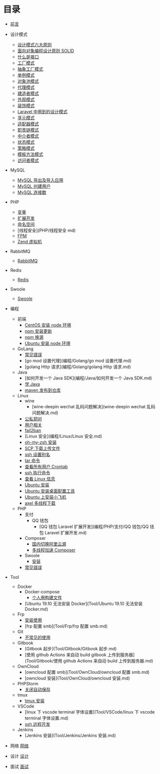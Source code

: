 # 目录

- [前言](README.md)

- 设计模式
    - [设计模式六大原则](DesignPatterns/设计模式六大原则.md)
    - [面向对象编程设计原则 SOLID](DesignPatterns/面向对象编程设计原则SOLID.md)
    - [什么是接口](DesignPatterns/什么是接口.md)
    - [工厂模式](DesignPatterns/工厂模式.md)
    - [抽象工厂模式](DesignPatterns/抽象工厂模式.md)
    - [单例模式](DesignPatterns/单例模式.md)
    - [对象池模式](DesignPatterns/对象池模式.md)
    - [代理模式](DesignPatterns/代理模式.md)
    - [建造者模式](DesignPatterns/建造者模式.md)
    - [外观模式](DesignPatterns/外观模式.md)
    - [装饰模式](DesignPatterns/装饰模式.md)
    - [Laravel 中用到的设计模式](DesignPatterns/Laravel中用到的设计模式.md)
    - [享元模式](DesignPatterns/享元模式.md)
    - [适配器模式](DesignPatterns/适配器模式.md)
    - [职责链模式](DesignPatterns/职责链模式.md)
    - [中介者模式](DesignPatterns/中介者模式.md)
    - [状态模式](DesignPatterns/状态模式.md)
    - [策略模式](DesignPatterns/策略模式.md)
    - [模板方法模式](DesignPatterns/模板方法模式.md)
    - [访问者模式](DesignPatterns/访问者模式.md)
- MySQL
    - [MySQL 导出及导入应用](MySQL/MySQL导出及导入应用.md)
    - [MySQL 创建用户](MySQL/MySQL创建用户.md)
    - [MySQL 连接数](MySQL/MySQL连接数.md)
- PHP
  - [变量](PHP/变量.md)
  - [扩展开发](PHP/扩展开发.md)
  - [命名空间](PHP/命名空间.md)
  - [线程安全](PHP/线程安全 md)
  - [FPM](PHP/FPM.md)
  - [Zend 虚拟机](PHP/Zend虚拟机.md)
- RabbitMQ
    - [RabbitMQ](RabbitMQ/RabbitMQ.md)
- Redis
    - [Redis](Redis/Redis.md)
- Swoole
    - [Swoole](Swoole/Swoole.md)
- 编程
  - 前端
    - [CentOS 安装 node 环境](编程/前端/CentOS安装node环境.md)
    - [npm 安装更新](编程/前端/npm安装更新.md)
    - [npm 换源](编程/前端/npm换源.md)
    - [Ubuntu 安装 node 环境](编程/前端/Ubuntu安装node环境.md)
  - GoLang
    - [常见错误](编程/Golang/常见错误)
    - [go mod 设置代理](编程/Golang/go mod 设置代理.md)
    - [golang Http 请求](编程/Golang/golang Http 请求.md)
  - Java
    - [如何开发一个 Java SDK](编程/Java/如何开发一个 Java SDK.md)
    - [学 Java](编程/Java/学Java.md)
    - [maven 发布到仓库](编程/Java/maven发布到仓库.md)
  - Linux
    - wine
      - [wine-deepin wechat 乱码问题解决](wine-deepin wechat 乱码问题解决.md)
    - [公私钥对](编程/Linux/公私钥对.md)
    - [用户相关](编程/Linux/用户相关.md)
    - [fail2ban](编程/Linux/fail2ban.md)
    - [Linux 安全](编程/Linux/Linux 安全.md)
    - [oh-my-zsh 安装](编程/Linux/oh-my-zsh安装.md)
    - [SCP 下载上传文件](编程/Linux/SCP下载上传文件.md)
    - [ssh 设置别名](编程/Linux/ssh设置别名.md)
    - [tar 命令](编程/Linux/tar.md)
    - [查看所有用户 Crontab](/编程/Linux/查看所有crontab.md)
    - [ssh 执行命令](/编程/Linux/ssh执行命令.md)
    - [查看 Linux 信息](/编程/Linux/查看Linux信息.md)
    - [Ubuntu 安装](/编程/Linux/Ubuntu安装.md)
    - [Ubuntu 安装桌面配置工具](/编程/Linux/Ubuntu安装桌面配置工具.md)
    - [Ubuntu 上安装小飞机](/编程/Linux/Ubuntu上安装小飞机.md)
    - [axel 多线程下载](/编程/Linux/axel多线程下载.md)
  - PHP
    - 支付
      - QQ 钱包
        - [QQ 钱包 Laravel 扩展开发](编程/PHP/支付/QQ 钱包/QQ 钱包 Laravel 扩展开发.md)
    - Composer
      - [国内切换阿里云源](编程/PHP/Composer/国内切换阿里云源.md)
      - [多线程加速 Composer](编程/PHP/Composer/多线程下载加速Composer.md)
    - Swoole
      - [安装](编程/PHP/Swoole/安装.md)
    - [常见错误](编程/PHP/常见错误.md)
- Tool
  - Docker
    - Docker-compose
      - [个人用构建文件](Tool/Docker/Docker-Compose/个人用构建文件.md)
    - [Ubuntu 19.10 无法安装 Docker](Tool/Ubuntu 19.10 无法安装 Docker.md)
  - Frp
    - [安装使用](Tool/Frp/安装.md)
    - [frp 配置 smb](Tool/Frp/frp 配置 smb.md)
  - Git
    - [不常见的使用](Tool/Git/不常见的使用.md)
  - Gitbook
    - [Gitbook 起步](Tool/Gitbook/Gitbook 起步.md)
    - [使用 github Actions 来自动 build gitbook 上传到服务器](Tool/Gitbook/使用 github Actions 来自动 build 上传到服务器.md)
  - OwnCloud
    - [owncloud 配置 smb](Tool/OwnCloud/owncloud 配置 smb.md)
    - [owncloud 安装](Tool/OwnCloud/owncloud 安装.md)
  - PHPStorm
    - [关闭自动保存](Tool/PHPStorm/关闭自动保存.md)
  - tmux
    - [tmux 安装](Tool/Tmux/tmux安装.md)
  - VSCode
    - [linux 下 vscode terminal 字体设置](Tool/VSCode/linux 下 vscode terminal 字体设置.md)
    - [ssh 远程开发](Tool/VSCode/ssh远程开发.md)
  - Jenkins
    - [Jenkins 安装](Tool/Jenkins/Jenkins 安装.md)
- 网络
    [网络](网络/网络.md)
- 设计
    [设计](设计/设计.md)
- 面试
    [面试](面试/面试方向统计.md)
    
